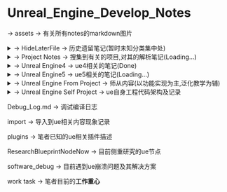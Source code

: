 # Unreal_Engine_Develop_Notes

-> assets -> 有关所有notes的markdown图片

<details>
<summary>-> HideLaterFile -> 历史遗留笔记(暂时未知分类集中处)</summary>
<pre><code>
    Creash problem -> 目前遇到ue闪退的主要解决方案
    game task -> 各类游戏操作记录
    node notes -> 节点汇总笔记
</code></pre>
</details>

<details>
<summary>-> Project Notes -> 搜集到有关的项目,对其的解析笔记(Loading...)</summary>
<pre><code>
    VRExpPluginExample -> OpenXR示例项目
    Lyra Starter Game -> 官方天琴座游戏项目
</code></pre>
</details>

<details>
<summary>-> Unreal Engine4 -> ue4相关的笔记(Done)</summary>
<pre><code>
    -> 0【虚幻4】UE4初学者系列教程合集-全中文新手入门教程 BV164411Y732
    -> 1 siki Cpp基础 BV1Wt4y1Q7ED
    -> 2 siki 动作游戏入门 BV1Ki4y1V78e
    -> 3 官网 开始入门
    -> 4 siki Unreal蓝图案例 BV1F7411L7pg
    -> 5 siki 换装系统 BV1p64y1F7fh
    -> 6 背包系统 BV1r4411d76g
    -> book notes -> 书籍相关笔记
</code></pre>
</details>

<details>
<summary>-> Unreal Engine5 -> ue5相关的笔记(Loading...)</summary>
<pre><code>
    <details>
    <summary>-> 蓝图(BluePrints) -> 对应名字的蓝图</summary>
    <pre><code>
        -> 函数(Functions) -> 特定API解析
        -> 节点(Node) -> 蓝图节点
        -> 蓝图类(BP Class) -> 创建的蓝图类模板
        -> 事件(Event) -> 触发事件节点
        -> 组件(Component) -> Actor模板类添加的组件
    </code></pre>
    </details>
    <details>
    <summary>-> 模型(Model)</summary>
    <pre><code>
        -> 0基础
        -> 1光源
        -> 2过场动画
        -> 3形状
        -> 4媒体模板
        -> 5视觉效果
        -> 6体积
        -> 7所有类
        -> 8放置Actor面板
    </code></pre>
    </details>
    <details>
    <summary>-> 人工智能(Artificial Intelligence)</summary>
    <pre><code>
        黑板(Blackboard)
        行为树(Behavior Tree)
    </code></pre>
    </details>
    -> 输入(Input) -> ue5增强输入特性
    -> Cpp -> c++开发相关笔记
        -> 宏
    -> Project-Build -> 以vs构建工程笔记
    -> Project-Package -> 不同环境打包工程笔记
    -> bate -> ue版本控制
</code></pre>
</details>

<details>
<summary>-> Unreal Engine From Project -> 师从内容(以功能实现为主,泛化教学为辅)</summary>
<pre><code>
    <details>
    <summary>-> bilibili</summary>
    <pre><code>
        -> 谌嘉诚 31898841
        -> 非真实元小仙 352113380
        -> 技术宅阿棍儿 92060300
        -> 就是如此多娇的Brilaxy 91486031
        -> 瞬夜之港 519286600
        -> 遥不可及的柒 600306449
        -> 游方学者 691857592
        -> 游戏人YR 5935185
        -> 张亮002 22867601
        -> GALAXIX动漫大陆 44903914
        -> tt脑思 398514747
        -> Unreal_Explorer 392671534
    </code></pre>
    </details>
    <details>
    <summary>-> PersonalWebsite</summary>
    <pre><code>
        砥才人_代码质疑人生
        风恋残雪_凡事看本质
    </code></pre>
    </details>
    <details>
    <summary>-> zhihu</summary>
    <pre><code>
        大钊_InsideUE4
        放牛的星星
        孤傲雕
        技术宅阿棍儿
        南京周润发
        小熊猫吃牙膏
        一头神秘鸟
        佐味_图解ue4源码
        DrakFlameMaster
        FlyingTree
        LRyir
    </code></pre>
    </details>
</code></pre>
</details>

<details>
<summary>-> Unreal Engine Self Project -> ue自身工程代码架构及记录</summary>
<pre><code>
    Core_Runtime -> 工程核心
    DesignProject -> 工程设计
</code></pre>
</details>

Debug_Log.md -> 调试编译日志

import -> 导入到ue相关内容现象记录

plugins -> 笔者已知的ue相关插件描述

ResearchBlueprintNodeNow -> 目前侧重研究的ue节点

software_debug -> 目前遇到ue崩溃问题及其解决方案

work task -> 笔者目前的**工作重心**